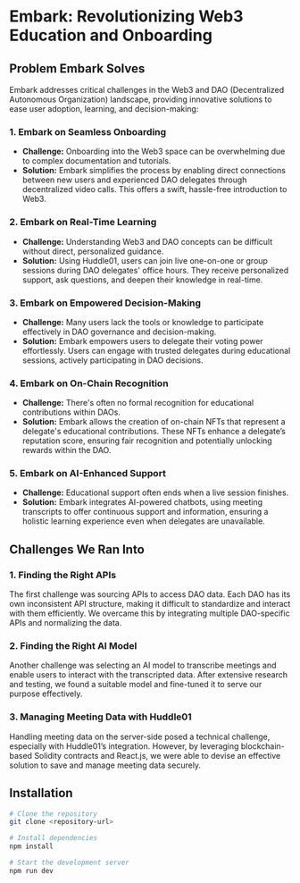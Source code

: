 # Embark: Revolutionizing Web3 Education and Onboarding

## Problem Embark Solves

Embark addresses critical challenges in the Web3 and DAO (Decentralized Autonomous Organization) landscape, providing innovative solutions to ease user adoption, learning, and decision-making:

### **1. Embark on Seamless Onboarding**
- **Challenge:** Onboarding into the Web3 space can be overwhelming due to complex documentation and tutorials.
- **Solution:** Embark simplifies the process by enabling direct connections between new users and experienced DAO delegates through decentralized video calls. This offers a swift, hassle-free introduction to Web3.

### **2. Embark on Real-Time Learning**
- **Challenge:** Understanding Web3 and DAO concepts can be difficult without direct, personalized guidance.
- **Solution:** Using Huddle01, users can join live one-on-one or group sessions during DAO delegates' office hours. They receive personalized support, ask questions, and deepen their knowledge in real-time.

### **3. Embark on Empowered Decision-Making**
- **Challenge:** Many users lack the tools or knowledge to participate effectively in DAO governance and decision-making.
- **Solution:** Embark empowers users to delegate their voting power effortlessly. Users can engage with trusted delegates during educational sessions, actively participating in DAO decisions.

### **4. Embark on On-Chain Recognition**
- **Challenge:** There's often no formal recognition for educational contributions within DAOs.
- **Solution:** Embark allows the creation of on-chain NFTs that represent a delegate's educational contributions. These NFTs enhance a delegate’s reputation score, ensuring fair recognition and potentially unlocking rewards within the DAO.

### **5. Embark on AI-Enhanced Support**
- **Challenge:** Educational support often ends when a live session finishes.
- **Solution:** Embark integrates AI-powered chatbots, using meeting transcripts to offer continuous support and information, ensuring a holistic learning experience even when delegates are unavailable.

## Challenges We Ran Into

### **1. Finding the Right APIs**
The first challenge was sourcing APIs to access DAO data. Each DAO has its own inconsistent API structure, making it difficult to standardize and interact with them efficiently. We overcame this by integrating multiple DAO-specific APIs and normalizing the data.

### **2. Finding the Right AI Model**
Another challenge was selecting an AI model to transcribe meetings and enable users to interact with the transcripted data. After extensive research and testing, we found a suitable model and fine-tuned it to serve our purpose effectively.

### **3. Managing Meeting Data with Huddle01**
Handling meeting data on the server-side posed a technical challenge, especially with Huddle01’s integration. However, by leveraging blockchain-based Solidity contracts and React.js, we were able to devise an effective solution to save and manage meeting data securely.

## Installation

```bash
# Clone the repository
git clone <repository-url>

# Install dependencies
npm install

# Start the development server
npm run dev
